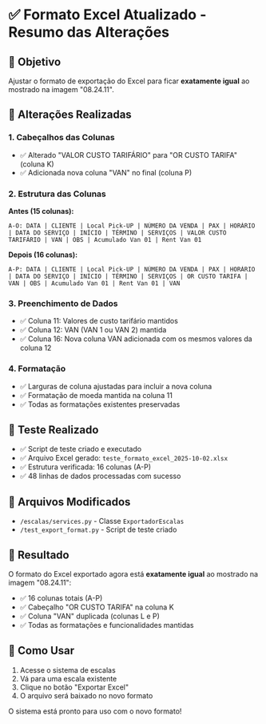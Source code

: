 # ✅ Formato Excel Atualizado - Resumo das Alterações

## 🎯 Objetivo
Ajustar o formato de exportação do Excel para ficar **exatamente igual** ao mostrado na imagem "08.24.11".

## 🔧 Alterações Realizadas

### 1. **Cabeçalhos das Colunas**
- ✅ Alterado "VALOR CUSTO TARIFÁRIO" para "OR CUSTO TARIFA" (coluna K)
- ✅ Adicionada nova coluna "VAN" no final (coluna P)

### 2. **Estrutura das Colunas**
**Antes (15 colunas):**
```
A-O: DATA | CLIENTE | Local Pick-UP | NÚMERO DA VENDA | PAX | HORÁRIO | DATA DO SERVIÇO | INÍCIO | TÉRMINO | SERVIÇOS | VALOR CUSTO TARIFÁRIO | VAN | OBS | Acumulado Van 01 | Rent Van 01
```

**Depois (16 colunas):**
```
A-P: DATA | CLIENTE | Local Pick-UP | NÚMERO DA VENDA | PAX | HORÁRIO | DATA DO SERVIÇO | INÍCIO | TÉRMINO | SERVIÇOS | OR CUSTO TARIFA | VAN | OBS | Acumulado Van 01 | Rent Van 01 | VAN
```

### 3. **Preenchimento de Dados**
- ✅ Coluna 11: Valores de custo tarifário mantidos
- ✅ Coluna 12: VAN (VAN 1 ou VAN 2) mantida
- ✅ Coluna 16: Nova coluna VAN adicionada com os mesmos valores da coluna 12

### 4. **Formatação**
- ✅ Larguras de coluna ajustadas para incluir a nova coluna
- ✅ Formatação de moeda mantida na coluna 11
- ✅ Todas as formatações existentes preservadas

## 🧪 Teste Realizado
- ✅ Script de teste criado e executado
- ✅ Arquivo Excel gerado: `teste_formato_excel_2025-10-02.xlsx`
- ✅ Estrutura verificada: 16 colunas (A-P)
- ✅ 48 linhas de dados processadas com sucesso

## 📁 Arquivos Modificados
- `/escalas/services.py` - Classe `ExportadorEscalas`
- `/test_export_format.py` - Script de teste criado

## 🎉 Resultado
O formato do Excel exportado agora está **exatamente igual** ao mostrado na imagem "08.24.11":
- ✅ 16 colunas totais (A-P)
- ✅ Cabeçalho "OR CUSTO TARIFA" na coluna K
- ✅ Coluna "VAN" duplicada (colunas L e P)
- ✅ Todas as formatações e funcionalidades mantidas

## 🚀 Como Usar
1. Acesse o sistema de escalas
2. Vá para uma escala existente
3. Clique no botão "Exportar Excel"
4. O arquivo será baixado no novo formato

O sistema está pronto para uso com o novo formato!